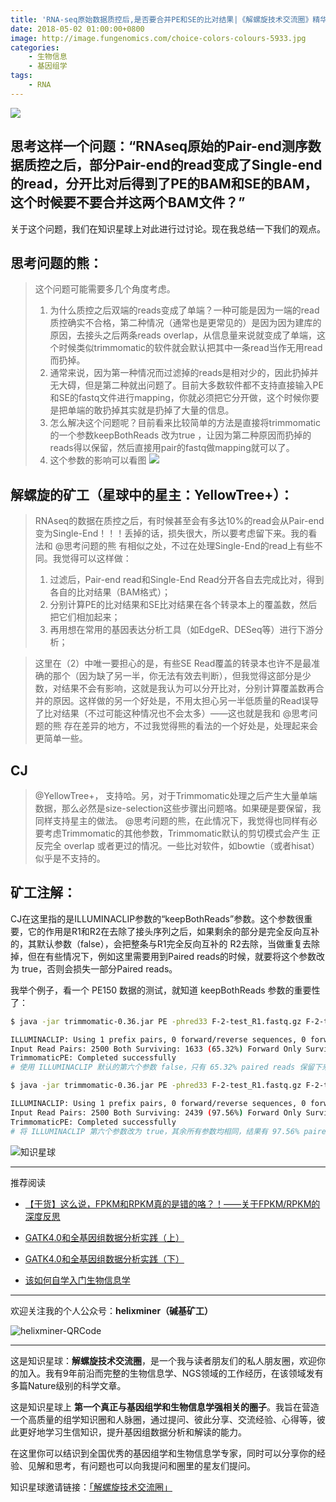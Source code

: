 ```yaml
---
title: 'RNA-seq原始数据质控后,是否要合并PE和SE的比对结果|《解螺旋技术交流圈》精华第1期'
date: 2018-05-02 01:00:00+0800
image: http://image.fungenomics.com/choice-colors-colours-5933.jpg
categories:
    - 生物信息
    - 基因组学
tags:
    - RNA
---
```


![](http://image.fungenomics.com/choice-colors-colours-5933.jpg)

## 思考这样一个问题：“RNAseq原始的Pair-end测序数据质控之后，部分Pair-end的read变成了Single-end的read，分开比对后得到了PE的BAM和SE的BAM，这个时候要不要合并这两个BAM文件？”

关于这个问题，我们在知识星球上对此进行过讨论。现在我总结一下我们的观点。

## 思考问题的熊：

> 这个问题可能需要多几个角度考虑。 
> 1. 为什么质控之后双端的reads变成了单端？一种可能是因为一端的read质控确实不合格，第二种情况（通常也是更常见的）是因为因为建库的原因，去接头之后两条reads overlap，从信息量来说就变成了单端，这个时候类似trimmomatic的软件就会默认把其中一条read当作无用read而扔掉。 
> 2. 通常来说，因为第一种情况而过滤掉的reads是相对少的，因此扔掉并无大碍，但是第二种就出问题了。目前大多数软件都不支持直接输入PE和SE的fastq文件进行mapping，你就必须把它分开做，这个时候你要是把单端的敢扔掉其实就是扔掉了大量的信息。 
> 3. 怎么解决这个问题呢？目前看来比较简单的方法是直接将trimmomatic的一个参数keepBothReads 改为true ，让因为第二种原因而扔掉的reads得以保留，然后直接用pair的fastq做mapping就可以了。 
> 4. 这个参数的影响可以看图
> ![](http://image.fungenomics.com/Trimmomatic_for_RNAseq.jpg)

## 解螺旋的矿工（星球中的星主：YellowTree+）：

> RNAseq的数据在质控之后，有时候甚至会有多达10%的read会从Pair-end变为Single-End！！！丢掉的话，损失很大，所以要考虑留下来。我的看法和 @思考问题的熊 有相似之处，不过在处理Single-End的read上有些不同。我觉得可以这样做： 
> 1. 过滤后，Pair-end read和Single-End Read分开各自去完成比对，得到各自的比对结果（BAM格式）；
> 2. 分别计算PE的比对结果和SE比对结果在各个转录本上的覆盖数，然后把它们相加起来； 
> 3. 再用想在常用的基因表达分析工具（如EdgeR、DESeq等）进行下游分析； 

>这里在（2）中唯一要担心的是，有些SE Read覆盖的转录本也许不是最准确的那个（因为缺了另一半，你无法有效去判断），但我觉得这部分是少数，对结果不会有影响，这就是我认为可以分开比对，分别计算覆盖数再合并的原因。这样做的另一个好处是，不用太担心另一半低质量的Read误导了比对结果（不过可能这种情况也不会太多）——这也就是我和 @思考问题的熊 存在差异的地方，不过我觉得熊的看法的一个好处是，处理起来会更简单一些。

## CJ

> @YellowTree+， 支持哈。另，对于Trimmomatic处理之后产生大量单端数据，那么必然是size-selection这些步骤出问题咯。如果硬是要保留，我同样支持星主的做法。 @思考问题的熊，在此情况下，我觉得也同样有必要考虑Trimmomatic的其他参数，Trimmomatic默认的剪切模式会产生 正反完全 overlap 或者更过的情况。一些比对软件，如bowtie（或者hisat）似乎是不支持的。

## 矿工注解：

CJ在这里指的是ILLUMINACLIP参数的“keepBothReads”参数。这个参数很重要，它的作用是R1和R2在去除了接头序列之后，如果剩余的部分是完全反向互补的，其默认参数（false），会把整条与R1完全反向互补的 R2去除，当做重复去除掉，但在有些情况下，例如这里需要用到Paired reads的时候，就要将这个参数改为 true，否则会损失一部分Paired reads。

我举个例子，看一个 PE150 数据的测试，就知道 keepBothReads 参数的重要性了：

```bash
$ java -jar trimmomatic-0.36.jar PE -phred33 F-2-test_R1.fastq.gz F-2-test_R2.fastq.gz -baseout F-2.fastq.gz ILLUMINACLIP:TruSeq3-PE.fa:2:30:10 LEADING:3 TRAILING:3 SLIDINGWINDOW:4:15 MINLEN:51

ILLUMINACLIP: Using 1 prefix pairs, 0 forward/reverse sequences, 0 forward only sequences, 0 reverse only sequences
Input Read Pairs: 2500 Both Surviving: 1633 (65.32%) Forward Only Surviving: 828 (33.12%) Reverse Only Surviving: 12 (0.48%) Dropped: 27 (1.08%)
TrimmomaticPE: Completed successfully
# 使用 ILLUMINACLIP 默认的第六个参数 false，只有 65.32% paired reads 保留下来

$ java -jar trimmomatic-0.36.jar PE -phred33 F-2-test_R1.fastq.gz F-2-test_R2.fastq.gz -baseout F-2.fastq.gz ILLUMINACLIP:TruSeq3-PE.fa:2:30:10:8:true LEADING:3 TRAILING:3 SLIDINGWINDOW:4:15 MINLEN:51

ILLUMINACLIP: Using 1 prefix pairs, 0 forward/reverse sequences, 0 forward only sequences, 0 reverse only sequences
Input Read Pairs: 2500 Both Surviving: 2439 (97.56%) Forward Only Surviving: 22 (0.88%) Reverse Only Surviving: 16 (0.64%) Dropped: 23 (0.92%)
TrimmomaticPE: Completed successfully
# 将 ILLUMINACLIP 第六个参数改为 true，其余所有参数均相同，结果有 97.56% paired reads 保留下来
```
![知识星球](http://upload-images.jianshu.io/upload_images/2248079-8612d9b5e057bb24.jpg?imageMogr2/auto-orient/strip%7CimageView2/2/w/1240)

***

推荐阅读

*   [【干货】这么说，FPKM和RPKM真的是错的咯？！——关于FPKM/RPKM的深度反思](http://mp.weixin.qq.com/s?__biz=MzAxOTUxOTM0Nw==&mid=207310226&idx=1&sn=2a49ba8a7548e73e77fed8717c7d247e&scene=21#wechat_redirect)

*   [GATK4.0和全基因组数据分析实践（上）](http://mp.weixin.qq.com/s?__biz=MzAxOTUxOTM0Nw==&mid=2649798425&idx=1&sn=ae355ed362848578e5c853413f23dfd7&chksm=83c1d505b4b65c13124c9acd210356c4364ec9f5498bbd16fa4475be29811213abb64ea9720f&scene=21#wechat_redirect)

*   [GATK4.0和全基因组数据分析实践（下）](http://mp.weixin.qq.com/s?__biz=MzAxOTUxOTM0Nw==&mid=2649798455&idx=1&sn=67a7407980a57ce138948eb46992b603&chksm=83c1d52bb4b65c3dde31df94e9686654bf616166c7311b531213ebf0010f67a32ce827e677b1&scene=21#wechat_redirect)

*   [该如何自学入门生物信息学](http://mp.weixin.qq.com/s?__biz=MzAxOTUxOTM0Nw==&mid=2649798366&idx=1&sn=b545fcea7f82839fa87e9d9e472d1e72&chksm=83c1d4c2b4b65dd4843250c307969ada96c4039f4f528c034620d25b78d8beba2f9cf924bb8a&scene=21#wechat_redirect)

***

欢迎关注我的个人公众号：**helixminer（碱基矿工）**

![helixminer-QRCode](https://static.fungenomics.com/images/2021/03/helixminer-mid-red.png)
***

这是知识星球：**解螺旋技术交流圈**，是一个我与读者朋友们的私人朋友圈，欢迎你的加入。我有9年前沿而完整的生物信息学、NGS领域的工作经历，在该领域发有多篇Nature级别的科学文章。

这是知识星球上 **第一个真正与基因组学和生物信息学强相关的圈子**。我旨在营造一个高质量的组学知识圈和人脉圈，通过提问、彼此分享、交流经验、心得等，彼此更好地学习生信知识，提升基因组数据分析和解读的能力。

在这里你可以结识到全国优秀的基因组学和生物信息学专家，同时可以分享你的经验、见解和思考，有问题也可以向我提问和圈里的星友们提问。

知识星球邀请链接：[「解螺旋技术交流圈」](https://wx.zsxq.com/mweb/views/joingroup/join_group.html?group_id=518881585444&secret=vcdvs4rdpst7stq4wcvqmlwvogc0ssbn&user_id=28821152428221)


